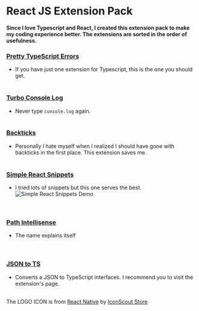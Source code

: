 # React JS Extension Pack

**Since I love Typescript and React, I created this extension pack to make my coding experience better. The extensions are sorted in the order of usefulness.**

### [Pretty TypeScript Errors](https://marketplace.visualstudio.com/items?itemName=yoavbls.pretty-ts-errors)

- If you have just one extension for Typescript, this is the one you should get.
  <br/>
  <br/>

### [Turbo Console Log](https://marketplace.visualstudio.com/items?itemName=chakrounanas.turbo-console-log)

- Never type `console.log` again.
  <br/>
  <br/>

### [Backticks](https://marketplace.visualstudio.com/items?itemName=fractalbrew.backticks)

- Personally I hate myself when I realized I should have gone with backticks in the first place. This extension saves me.
  <br/>
  <br/>

### [Simple React Snippets](https://marketplace.visualstudio.com/items?itemName=burkeholland.simple-react-snippets)

- I tried lots of snippets but this one serves the best.
  ![Simple React Snippets Demo](https://github.com/burkeholland/simple-react-snippets/raw/HEAD/images/snippets-in-action.gif)
  <br/>
  <br/>
  <br/>

### [Path Intellisense](https://marketplace.visualstudio.com/items?itemName=christian-kohler.path-intellisense)

- The name explains itself  
  <br/>
  <br/>

### [JSON to TS](https://marketplace.visualstudio.com/items?itemName=gregorbiswanger.json2ts)

- Converts a JSON to TypeScript interfaces. I recommend you to visit the extension's page.
  <br/>
  <br/>

The LOGO ICON is from <a href="https://iconscout.com/3d-illustrations/react-native" class="text-underline font-size-sm" target="_blank">React Native</a> by <a href="https://iconscout.com/contributors/iconscout" class="text-underline font-size-sm" target="_blank">IconScout Store</a>
